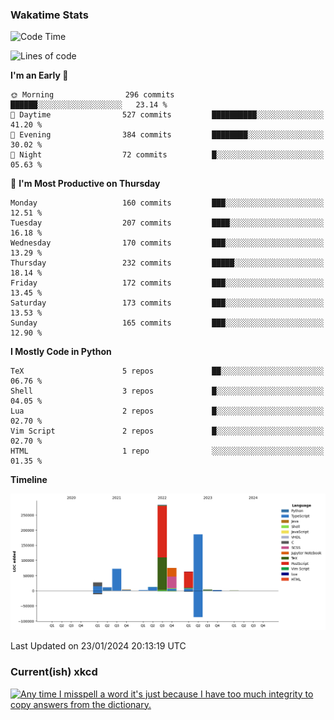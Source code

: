 ### Wakatime Stats
<!--START_SECTION:waka-->
![Code Time](http://img.shields.io/badge/Code%20Time-2%2C301%20hrs%2025%20mins-blue)

![Lines of code](https://img.shields.io/badge/From%20Hello%20World%20I%27ve%20Written-742.9%20thousand%20lines%20of%20code-blue)

**I'm an Early 🐤** 

```text
🌞 Morning                296 commits         ██████░░░░░░░░░░░░░░░░░░░   23.14 % 
🌆 Daytime                527 commits         ██████████░░░░░░░░░░░░░░░   41.20 % 
🌃 Evening                384 commits         ████████░░░░░░░░░░░░░░░░░   30.02 % 
🌙 Night                  72 commits          █░░░░░░░░░░░░░░░░░░░░░░░░   05.63 % 
```
📅 **I'm Most Productive on Thursday** 

```text
Monday                   160 commits         ███░░░░░░░░░░░░░░░░░░░░░░   12.51 % 
Tuesday                  207 commits         ████░░░░░░░░░░░░░░░░░░░░░   16.18 % 
Wednesday                170 commits         ███░░░░░░░░░░░░░░░░░░░░░░   13.29 % 
Thursday                 232 commits         █████░░░░░░░░░░░░░░░░░░░░   18.14 % 
Friday                   172 commits         ███░░░░░░░░░░░░░░░░░░░░░░   13.45 % 
Saturday                 173 commits         ███░░░░░░░░░░░░░░░░░░░░░░   13.53 % 
Sunday                   165 commits         ███░░░░░░░░░░░░░░░░░░░░░░   12.90 % 
```


**I Mostly Code in Python** 

```text
TeX                      5 repos             ██░░░░░░░░░░░░░░░░░░░░░░░   06.76 % 
Shell                    3 repos             █░░░░░░░░░░░░░░░░░░░░░░░░   04.05 % 
Lua                      2 repos             █░░░░░░░░░░░░░░░░░░░░░░░░   02.70 % 
Vim Script               2 repos             █░░░░░░░░░░░░░░░░░░░░░░░░   02.70 % 
HTML                     1 repo              ░░░░░░░░░░░░░░░░░░░░░░░░░   01.35 % 
```



**Timeline**

![Lines of Code chart](https://raw.githubusercontent.com/joshuajeschek/joshuajeschek/main/assets/bar_graph.png)


 Last Updated on 23/01/2024 20:13:19 UTC
<!--END_SECTION:waka-->

### Current(ish) xkcd
<a id="xkcd-a" title="Any time I misspell a word it's just because I have too much integrity to copy answers from the dictionary." href="https://www.xkcd.com" target="_blank">
        <img align="center" id="xkcd-img" src="https://imgs.xkcd.com/comics/spelling.png" alt="Any time I misspell a word it's just because I have too much integrity to copy answers from the dictionary." height=300 />
</a>
